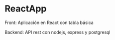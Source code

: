 # ReactApp

Front:
Aplicación en React con tabla básica

Backend:
API rest con nodejs, express y postgresql
